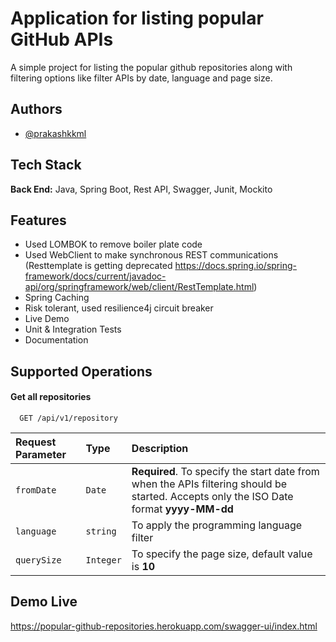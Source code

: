 
# Application for listing popular GitHub APIs

A simple project for listing the popular github repositories along with filtering options like filter APIs by date, language and page size.

## Authors

- [@prakashkkml](https://github.com/prakashkkml)
## Tech Stack

**Back End:** Java, Spring Boot, Rest API, Swagger, Junit, Mockito

## Features

- Used LOMBOK to remove boiler plate code
- Used WebClient to make synchronous REST communications (Resttemplate is getting deprecated https://docs.spring.io/spring-framework/docs/current/javadoc-api/org/springframework/web/client/RestTemplate.html)
- Spring Caching
- Risk tolerant, used resilience4j circuit breaker
- Live Demo
- Unit & Integration Tests
- Documentation

## Supported Operations

#### Get all repositories

```http
  GET /api/v1/repository
```
| Request Parameter | Type     | Description                                                                                                                             |
| :-------- | :------- |:----------------------------------------------------------------------------------------------------------------------------------------|
| `fromDate`      | `Date` | **Required**. To specify the start date from when the APIs filtering should be started. Accepts only the ISO Date format **yyyy-MM-dd** |
| `language`| `string` | To apply the programming language filter                                                                                                |
| `querySize`      | `Integer` | To specify the page size, default value is **10**                                                                                       |


## Demo Live

https://popular-github-repositories.herokuapp.com/swagger-ui/index.html

